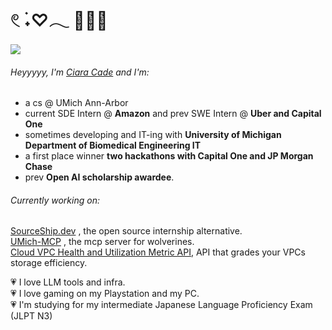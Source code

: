 𓏲 ࣪˖♡𓂃 🧝🏼‍♀️ 
=
![](https://komarev.com/ghpvc/?username=ciaracade&color=ff69b4&style=plastic)

###### Heyyyyy, I'm [Ciara Cade](https://www.ciaracade.com) and I'm:
- a cs @ UMich Ann-Arbor
- current SDE Intern @ **Amazon** and prev SWE Intern @ **Uber and Capital One** 
- sometimes developing and IT-ing with **University of Michigan Department of Biomedical Engineering IT**
- a first place winner **two hackathons with Capital One and JP Morgan Chase**
- prev **Open AI scholarship awardee**.

###### Currently working on:
[SourceShip.dev](https://www.sourceship.dev/) , the open source internship alternative. \
[UMich-MCP](https://github.com/ciaracade/umich-mcp) , the mcp server for wolverines. \
[Cloud VPC Health and Utilization Metric API](https://github.com/ciaracade/graded-aws-metric-api), API that grades your VPCs storage efficiency.

💗 I love LLM tools and infra. \
💗 I love gaming on my Playstation and my PC. \
💗 I'm studying for my intermediate Japanese Language Proficiency Exam (JLPT N3)

